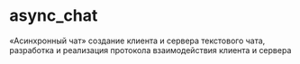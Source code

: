 # async_chat
«Асинхронный чат» создание клиента и сервера текстового чата, разработка и реализация протокола взаимодействия клиента и сервера
